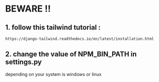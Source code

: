# BEWARE !! 

## 1. follow this tailwind tutorial : 
    https://django-tailwind.readthedocs.io/en/latest/installation.html

## 2. change the value of NPM_BIN_PATH in settings.py 
depending on your system is windows or linux